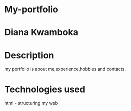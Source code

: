 # My-portfolio
# Diana Kwamboka
# Description 
 my portfolio is about me,experience,hobbies and contacts.
# Technologies used
html - structuring my web
